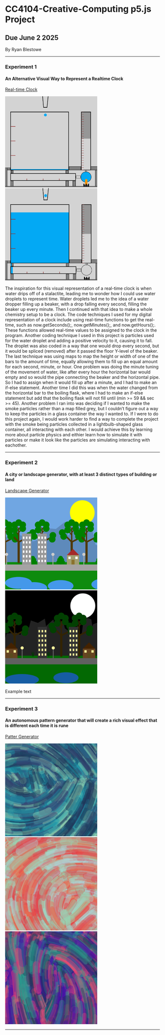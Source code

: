 # CC4104-Creative-Computing p5.js Project
## Due June 2 2025
By Ryan Blestowe

-----------------------------------------------------------------------------------------------------------------------------------------------------------------------

### Experiment 1
#### An Alternative Visual Way to Represent a Realtime Clock
[Real-time Clock](https://editor.p5js.org/RyanB2024/sketches/xJCJdTdr4)

<img src="Project 1 - Photo 1.png" alt="Alt text" width="300"/>
<img src="Project 1 - Photo 2.png" alt="Alt text" width="300"/>

The inspiration for this visual representation of a real-time clock is when water drips off of a stalactite, leading me to wonder how I could use water droplets to represent time. Water droplets led me to the idea of a water dropper filling up a beaker, with a drop falling every second, filling the beaker up every minute. Then I continued with that idea to make a whole chemistry setup to be a clock.
The code techniques I used for my digital representation of a clock include using real-time functions to get the real-time, such as now.getSeconds();, now.getMinutes();, and now.getHours();. These functions allowed real-time values to be assigned to the clock in the program. Another coding technique I used in this project is particles used for the water droplet and adding a positive velocity to it, causing it to fall. The droplet was also coded in a way that one would drop every second, but it would be spliced (removed) after it passed the floor Y-level of the beaker.
The last technique was using maps to map the height or width of one of the bars to the amount of time, equally allowing them to fill up an equal amount for each second, minute, or hour. One problem was doing the minute tuning of the movement of water, like after every hour the horizontal bar would empty and so would the pipe connecting the beaker and the horizontal pipe. So I had to assign when it would fill up after a minute, and I had to make an if-else statement.
Another time I did this was when the water changed from the horizontal bar to the boiling flask, where I had to make an if-else statement but add that the boiling flask will not fill until (min >= 59 && sec >= 45). Another problem I ran into was deciding if I wanted to make the smoke particles rather than a map filled grey, but I couldn’t figure out a way to keep the particles in a glass container the way I wanted to.
If I were to do this project again, I would work harder to find a way to complete the project with the smoke being particles collected in a lightbulb-shaped glass container, all interacting with each other. I would achieve this by learning more about particle physics and eithier learn how to simulate it with particles or make it look like the particles are simulating interacting with eachother.

-----------------------------------------------------------------------------------------------------------------------------------------------------------------------
### Experiment 2
#### A city or landscape generator, with at least 3 distinct types of building or land
[Landscape Generator](https://editor.p5js.org/RyanB2024/sketches/L9X75r_a8)

<img src="Project 2 - Day.png" alt="Alt text" width="300"/>
<img src="Project 2 - Night.png" alt="Alt text" width="300"/>

Example text

-----------------------------------------------------------------------------------------------------------------------------------------------------------------------
### Experiment 3
#### An autonomous pattern generator that will create a rich visual effect that is different each time it is rune
[Patter Generator](https://editor.p5js.org/RyanB2024/sketches/KTnNE3Lgz)

<img src="Project 3 - Photo1.png" alt="Alt text" width="300"/>
<img src="Project 3 - Photo2.png" alt="Alt text" width="300"/>
<img src="Project 3 - Photo3.png" alt="Alt text" width="300"/>


-----------------------------------------------------------------------------------------------------------------------------------------------------------------------
